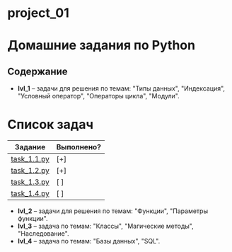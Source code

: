 # project_01
# Домашние задания по Python

## Содержание
* **lvl_1** – задачи для решения по темам: "Типы данных", "Индексация", "Условный оператор", "Операторы цикла", "Модули".
# Список задач

| Задание | Выполнено? |
|--------|------------|
| [task_1.1.py](./homeworks_lvl_1/task_1.1.py) | [+] |
| [task_1.2.py](./homeworks_lvl_1/task_1.2.py) | [+] |
| [task_1.3.py](./homeworks_lvl_1/task_1.3.py) | [ ] |
| [task_1.4.py](./homeworks_lvl_1/task_1.4.py) | [ ] |

* **lvl_2** – задачи для решения по темам: "Функции", "Параметры функции".
* **lvl_3** – задача по темам: "Классы", "Магические методы", "Наследование".
* **lvl_4** – задача по темам: "Базы данных", "SQL".